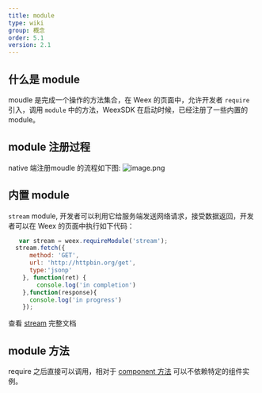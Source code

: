 ```yaml
---
title: module
type: wiki
group: 概念
order: 5.1
version: 2.1
---
```

## 什么是 module
  moudle 是完成一个操作的方法集合，在 Weex 的页面中，允许开发者 `require` 引入，调用 `module` 中的方法，WeexSDK 在启动时候，已经注册了一些内置的 module。

## module 注册过程
   native 端注册moudle 的流程如下图:
  ![image.png](http://ata2-img.cn-hangzhou.img-pub.aliyun-inc.com/888abce9fbdb2650abc88e28bdca8f0f.png)

## 内置 module
`stream` module, 开发者可以利用它给服务端发送网络请求，接受数据返回，开发者可以在 Weex 的页面中执行如下代码：
  ```javaScript
	 var stream = weex.requireModule('stream');
	stream.fetch({
        method: 'GET',
        url: 'http://httpbin.org/get',
        type:'jsonp'
      }, function(ret) {
		  console.log('in completion')
      },function(response){
        console.log('in progress')
      });
  ```
  查看 [stream](../references/modules/stream.html) 完整文档

## module 方法
  require 之后直接可以调用，相对于 [component 方法](./component-introduction.html) 可以不依赖特定的组件实例。